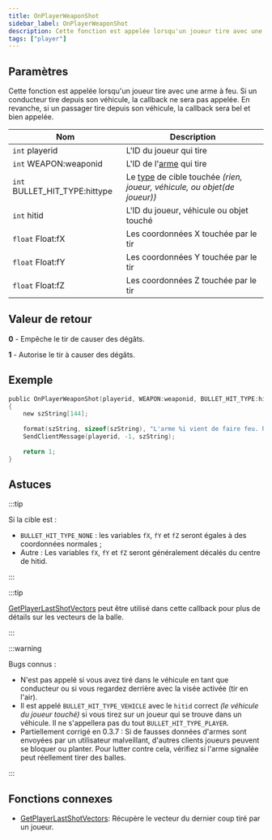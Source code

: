 ```yaml
---
title: OnPlayerWeaponShot
sidebar_label: OnPlayerWeaponShot
description: Cette fonction est appelée lorsqu'un joueur tire avec une arme à feu.
tags: ["player"]
---
```


## Paramètres

Cette fonction est appelée lorsqu'un joueur tire avec une arme à feu. Si un conducteur tire depuis son véhicule, la callback ne sera pas appelée. En revanche, si un passager tire depuis son véhicule, la callback sera bel et bien appelée.

| Nom                           | Description                                                                                             |
|-------------------------------|---------------------------------------------------------------------------------------------------------|
| `int` playerid                | L'ID du joueur qui tire                                                                                 |
| `int` WEAPON:weaponid         | L'ID de l'[arme](../resources/weaponids) qui tire                                                       |
| `int` BULLET_HIT_TYPE:hittype | Le [type](../resources/bullethittypes) de cible touchée _(rien, joueur, véhicule, ou objet(de joueur))_ |
| `int` hitid                   | L'ID du joueur, véhicule ou objet touché                                                                |
| `float` Float:fX              | Les coordonnées X touchée par le tir                                                                    |
| `float` Float:fY              | Les coordonnées Y touchée par le tir                                                                    |
| `float` Float:fZ              | Les coordonnées Z touchée par le tir                                                                    |

## Valeur de retour

**0** - Empêche le tir de causer des dégâts.

**1** - Autorise le tir à causer des dégâts.


## Exemple

```c
public OnPlayerWeaponShot(playerid, WEAPON:weaponid, BULLET_HIT_TYPE:hittype, hitid, Float:fX, Float:fY, Float:fZ)
{
    new szString[144];
    
    format(szString, sizeof(szString), "L'arme %i vient de faire feu. hittype: %i   hitid: %i   position: %f, %f, %f", weaponid, hittype, hitid, fX, fY, fZ);
    SendClientMessage(playerid, -1, szString);
 
    return 1;
}
```

## Astuces

:::tip

Si la cible est :

* `BULLET_HIT_TYPE_NONE` : les variables `fX`, `fY` et `fZ` seront égales à des coordonnées normales ;
* Autre : Les variables `fX`, `fY` et `fZ` seront généralement décalés du centre de hitid.

:::

:::tip

[GetPlayerLastShotVectors](../functions/GetPlayerLastShotVectors) peut être utilisé dans cette callback pour plus de détails sur les vecteurs de la balle.

:::

:::warning

Bugs connus :

- N'est pas appelé si vous avez tiré dans le véhicule en tant que conducteur ou si vous regardez derrière avec la visée activée (tir en l'air).
- Il est appelé `BULLET_HIT_TYPE_VEHICLE` avec le `hitid` correct _(le véhicule du joueur touché)_ si vous tirez sur un joueur qui se trouve dans un véhicule. Il ne s'appellera pas du tout `BULLET_HIT_TYPE_PLAYER`. 
- Partiellement corrigé en 0.3.7 : Si de fausses données d'armes sont envoyées par un utilisateur malveillant, d'autres clients joueurs peuvent se bloquer ou planter. Pour lutter contre cela, vérifiez si l'arme signalée peut réellement tirer des balles.

:::

## Fonctions connexes

- [GetPlayerLastShotVectors](../functions/GetPlayerLastShotVectors): Récupère le vecteur du dernier coup tiré par un joueur.
